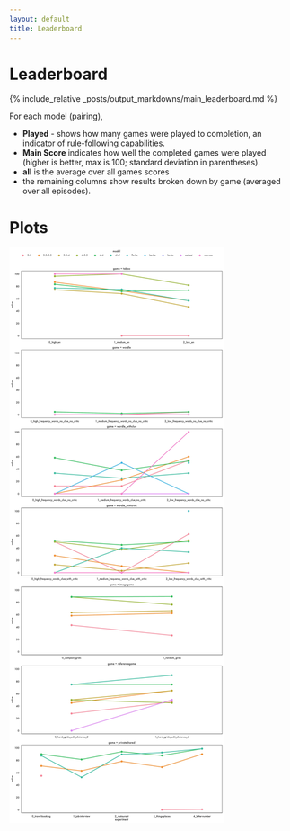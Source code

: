 ```yaml
---
layout: default
title: Leaderboard
---
```


<style>
    table {
        margin-left: auto;
        margin-right: auto;
    }
</style>

# Leaderboard

{% include_relative _posts/output_markdowns/main_leaderboard.md %}

For each model (pairing), 
- <b>Played</b> - shows how many games were played to completion, an indicator of rule-following capabilities. 
- <b>Main Score</b> indicates how well the completed games were played (higher is better, max is 100; standard deviation in parentheses). 
- <b>all</b> is the average over all games scores
- the remaining columns show results broken down by game (averaged over all episodes).


# Plots
![Overview Lines Plot](_posts/plots/lines.jpg)
